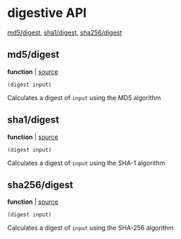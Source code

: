 # digestive API


[md5/digest](#md5digest), [sha1/digest](#sha1digest), [sha256/digest](#sha256digest)

## md5/digest

**function**  | [source][1]

```janet
(digest input)
```

Calculates a digest of `input` using the MD5 algorithm

[1]: lib/md5.janet#L46

## sha1/digest

**function**  | [source][2]

```janet
(digest input)
```

Calculates a digest of `input` using the SHA-1 algorithm

[2]: lib/sha1.janet#L28

## sha256/digest

**function**  | [source][3]

```janet
(digest input)
```

Calculates a digest of `input` using the SHA-256 algorithm

[3]: lib/sha256.janet#L60

